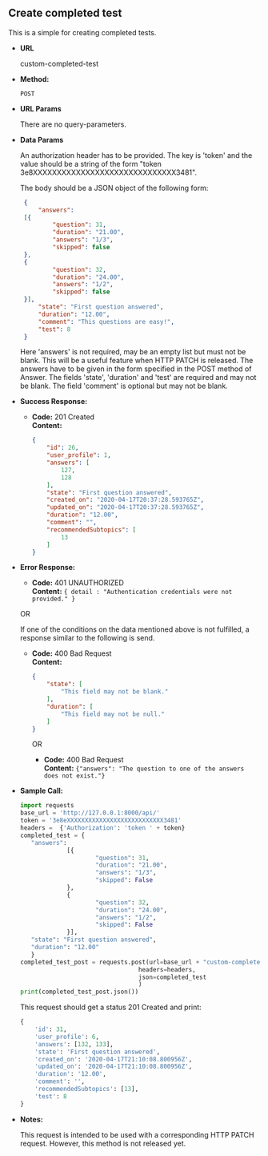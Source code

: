 **Create completed test**
----
  This is a simple for creating completed tests.
  
* **URL**

  custom-completed-test

* **Method:**

  `POST` 
  
*  **URL Params**

    There are no query-parameters. 
  
  
* **Data Params**

    An authorization header has to be provided. The key is 'token' 
    and the value should be a string of the form "token 3e8XXXXXXXXXXXXXXXXXXXXXXXXXXXXXX3481". 
    
    The body should be a JSON object of the following form: <br>
    
    ```json
     {
         "answers": 
     [{
             "question": 31,
             "duration": "21.00",
             "answers": "1/3",
             "skipped": false
     },
     {
             "question": 32,
             "duration": "24.00",
             "answers": "1/2",
             "skipped": false
     }],
         "state": "First question answered",
         "duration": "12.00",
         "comment": "This questions are easy!",
         "test": 8
     }
    ```
    
    Here 'answers' is not required, may be an empty list but must not be blank. This will be a useful feature when HTTP 
    PATCH is released. The answers have to be given in the form specified in the POST method of Answer. The fields 
    'state', 'duration' and 'test' are required and may not be blank. The field 'comment' is optional but may not be blank. 
 
    
* **Success Response:**

  * **Code:** 201 Created <br />
    **Content:** 
    ```json
    {
        "id": 26,
        "user_profile": 1,
        "answers": [
            127,
            128
        ],
        "state": "First question answered",
        "created_on": "2020-04-17T20:37:28.593765Z",
        "updated_on": "2020-04-17T20:37:28.593765Z",
        "duration": "12.00",
        "comment": "",
        "recommendedSubtopics": [
            13
        ]
    }

    ```
 
* **Error Response:**

  * **Code:** 401 UNAUTHORIZED <br />
    **Content:** `{ detail : "Authentication credentials were not provided." }`

  OR
    
  If one of the conditions on the data mentioned above is not fulfilled, a response similar to the following is send. 
  * **Code:** 400 Bad Request <br />
    **Content:** 
    ```json
    {
        "state": [
            "This field may not be blank."
        ],
        "duration": [
            "This field may not be null."
        ]
    }
    ```
    
    OR
    
    * **Code:** 400 Bad Request <br />
        **Content:** `{"answers": "The question to one of the answers does not exist."}`

    
* **Sample Call:**

   ```python
   import requests
   base_url = 'http://127.0.0.1:8000/api/'
   token = '3e8eXXXXXXXXXXXXXXXXXXXXXXXXXXX3481'
   headers =  {'Authorization': 'token ' + token}
   completed_test = {
      "answers": 
                [{
                        "question": 31,
                        "duration": "21.00",
                        "answers": "1/3",
                        "skipped": False
                },
                {
                        "question": 32,
                        "duration": "24.00",
                        "answers": "1/2",
                        "skipped": False
                }],
      "state": "First question answered",
      "duration": "12.00"
      }
  completed_test_post = requests.post(url=base_url + "custom-completed-test",
                                    headers=headers,
                                    json=completed_test
                                    )
  print(completed_test_post.json())
  ``` 
     
  This request should get a status 201 Created and print:
  ```python
  {
      'id': 31, 
      'user_profile': 6, 
      'answers': [132, 133], 
      'state': 'First question answered', 
      'created_on': '2020-04-17T21:10:08.800956Z', 
      'updated_on': '2020-04-17T21:10:08.800956Z', 
      'duration': '12.00', 
      'comment': '', 
      'recommendedSubtopics': [13],
      'test': 8
  }
  ```
    
* **Notes:**

    This request is intended to be used with a corresponding HTTP PATCH request. However, this method is not 
    released yet.
